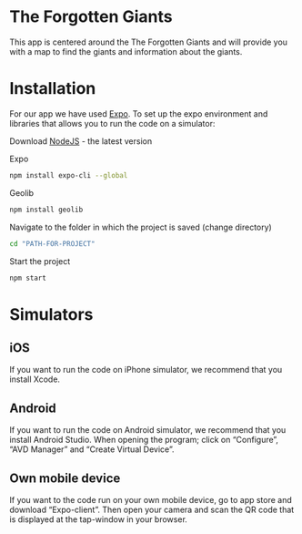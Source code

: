 # The Forgotten Giants
This app is centered around the The Forgotten Giants and will provide you with a map to find the giants and information about the giants.

# Installation
For our app we have used [Expo](https://expo.io/learn). To set up the expo environment and libraries that allows you to run the code on a simulator:

Download [NodeJS](https://nodejs.org/en/) - the latest version

Expo
```bash
npm install expo-cli --global
```

Geolib
```bash
npm install geolib
```

Navigate to the folder in which the project is saved (change directory) 
```bash
cd "PATH-FOR-PROJECT"
```

Start the project
```bash
npm start
```

# Simulators

## iOS
If you want to run the code on iPhone simulator, we recommend that you install Xcode.

## Android
If you want to run the code on Android simulator, we recommend that you install Android Studio. When opening the program; click on “Configure”, “AVD Manager” and “Create Virtual Device”.

## Own mobile device
If you want to the code run on your own mobile device, go to app store and download “Expo-client”. Then open your camera and scan the QR code that is displayed at the tap-window in your browser.